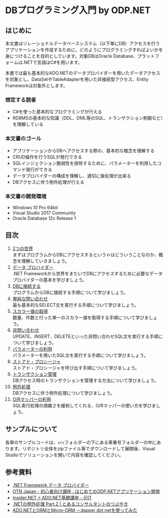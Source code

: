 DBプログラミング入門 by ODP.NET
=====

## はじめに

本文書はリレーショナルデータベースシステム（以下単にDB）アクセスを行うアプリケーションを作成するために、どのようにプログラミングすればよいかを身につけることを目的としています。対象DBはOracle Database、プラットフォームは.NETで言語はC#を用います。

本書では最も基本的なADO.NETのデータプロバイダーを用いたデータアクセスを対象とし、DataSetやTableAdapterを用いた非接続型アクセス、Entity Frameworkは対象外とします。

### 想定する読者

- C#を使った基本的なプログラミングが行える
- RDBMSの基本的な知識（DDL、DML等のSQL、トランザクション制御など）を理解している

### 本文書のゴール

- アプリケーションからDBへアクセスする際の、基本的な概念を理解する
- CRUD操作を行うSQLが発行できる
- SQLインジェクション脆弱性を排除するために、パラメーターを利用したコマンド発行ができる
- データプロバイダーの構成を理解し、適切に後処理が出来る
- DBアクセスに伴う例外処理が行える

### 本文書の開発環境

- Windows 10 Pro 64bit
- Visual Studio 2017 Community
- Oracle Database 12c Release 1

## 目次

1. [2つの世界](doc/01-two-worlds.md)  
  まずはプログラムからDBにアクセスするというｎはどういうことなのか、概念を理解していきましょう。
2. [データ プロバイダー](doc/02-data-provider.md)  
  .NET Frameworkから世界をまたいでDBにアクセスするために必要なデータ プロバイダーの基本を学びましょう。
3. [DBに接続する](doc/03-connect-to-db.md)  
  プログラムからDBに接続する手順について学びましょう。
4. [単純な問い合わせ](doc/04-execute-query.md)  
  最も基本的なSELECT文を実行する手順について学びましょう。
5. [スカラー値の取得](doc/05-get-scalar-value.md)  
  数量、件数と行った単一のスカラー値を取得する手順について学びましょう。
6. [非問い合わせ](doc/06-execute-non-query.md)  
  UPDATE、INSERT、DELETEといった非問い合わせSQL文を実行する手順について学びましょう。
7. [パラメーターの利用](doc/07-use-parameter.md)  
  パラメーターを用いたSQL文を実行する手順について学びましょう。
8. [ストアド・プロシージャ](doc/08-call-stored-procedure.md)  
  ストアド・プロシージャを呼び出す手順について学びましょう。
9. [トランザクション管理](doc/09-manage-transaction.md)  
  DBアクセス時のトランザクションを管理する方法について学びましょう。
10. [例外処理](doc/10-handle-exception.md)  
  DBアクセスに伴う例外処理について学びましょう。
11. [O/Rマッパーの利用](doc/11-or-mapper.md)  
  SQL実行処理の煩雑さを緩和してくれる、O/Rマッパーの使い方を学びましょう。

## サンプルについて

各章のサンプルコードは、`src`フォルダーの下にある章番号フォルダーの中にあります。リポジトリ全体をzipファイル等でダウンロードして展開後、Visual Studioでソリューションを開いて内容を確認してください。

## 参考資料

- [.NET Framework データ プロバイダー](https://msdn.microsoft.com/ja-jp/library/a6cd7c08.aspx)
- [OTN Japan - 初心者向け講座 : はじめてのODP.NETアプリケーション開発](http://otn.oracle.co.jp/beginner/odpnet/)
- [Insider.NET > ADO.NET基礎講座 - ＠IT](http://www.atmarkit.co.jp/ait/subtop/features/dotnet/adonet_index.html)
- [.NETの例外処理 Part.2 | とあるコンサルタントのつぶやき](https://blogs.msdn.microsoft.com/nakama/2009/01/02/net-part-2/)
- [ADO.NETとORMとMicro-ORM －dapper dot netを使ってみた](http://www.slideshare.net/kiyokura/adonetormmicro-orm-dapper-dot-net)
